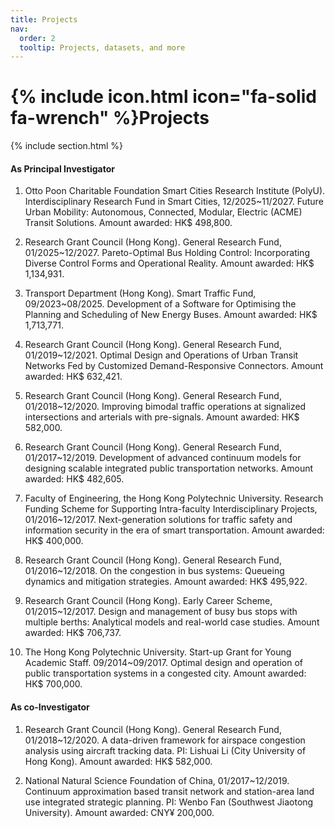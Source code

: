 ```yaml
---
title: Projects
nav:
  order: 2
  tooltip: Projects, datasets, and more
---
```


# {% include icon.html icon="fa-solid fa-wrench" %}Projects

<!--
{% include tags.html tags="publication, resource, website" %}
--> 

{% include section.html %}
<!--
{% include search-box.html %}

{% include tags.html tags=site.tags %}

{% include search-info.html %}

{% include list.html data="posts" component="post-excerpt" %}
--> 

#### As Principal Investigator

1.	Otto Poon Charitable Foundation Smart Cities Research Institute (PolyU). Interdisciplinary Research Fund in Smart Cities, 12/2025~11/2027. 
Future Urban Mobility: Autonomous, Connected, Modular, Electric (ACME) Transit Solutions. 
Amount awarded: HK$ 498,800.

2.	Research Grant Council (Hong Kong). General Research Fund, 01/2025~12/2027. 
Pareto-Optimal Bus Holding Control: Incorporating Diverse Control Forms and Operational Reality. 
Amount awarded: HK$ 1,134,931.

3.	Transport Department (Hong Kong). Smart Traffic Fund, 09/2023~08/2025. 
Development of a Software for Optimising the Planning and Scheduling of New Energy Buses. 
Amount awarded: HK$ 1,713,771.

4.	Research Grant Council (Hong Kong). General Research Fund, 01/2019~12/2021. 
Optimal Design and Operations of Urban Transit Networks Fed by Customized Demand-Responsive Connectors. 
Amount awarded: HK$ 632,421.

5.	Research Grant Council (Hong Kong). General Research Fund, 01/2018~12/2020. 
Improving bimodal traffic operations at signalized intersections and arterials with pre-signals. 
Amount awarded: HK$ 582,000.

6.	Research Grant Council (Hong Kong). General Research Fund, 01/2017~12/2019. 
Development of advanced continuum models for designing scalable integrated public transportation networks. 
Amount awarded: HK$ 482,605.

7.	Faculty of Engineering, the Hong Kong Polytechnic University. Research Funding Scheme for Supporting Intra-faculty Interdisciplinary Projects, 01/2016~12/2017. 
Next-generation solutions for traffic safety and information security in the era of smart transportation. 
Amount awarded: HK$ 400,000.

8.	Research Grant Council (Hong Kong). General Research Fund, 01/2016~12/2018. 
On the congestion in bus systems: Queueing dynamics and mitigation strategies. 
Amount awarded: HK$ 495,922.

9.	Research Grant Council (Hong Kong). Early Career Scheme, 01/2015~12/2017. 
Design and management of busy bus stops with multiple berths: Analytical models and real-world case studies. 
Amount awarded: HK$ 706,737.

10.	The Hong Kong Polytechnic University. Start-up Grant for Young Academic Staff. 09/2014~09/2017. 
Optimal design and operation of public transportation systems in a congested city. 
Amount awarded: HK$ 700,000.

#### As co-Investigator

1.	Research Grant Council (Hong Kong). General Research Fund, 01/2018~12/2020. 
A data-driven framework for airspace congestion analysis using aircraft tracking data. 
PI: Lishuai Li (City University of Hong Kong). 
Amount awarded: HK$ 582,000.

2.	National Natural Science Foundation of China, 01/2017~12/2019. 
Continuum approximation based transit network and station-area land use integrated strategic planning. 
PI: Wenbo Fan (Southwest Jiaotong University). 
Amount awarded: CNY¥ 200,000.
